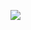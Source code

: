 [![](https://mermaid.ink/img/pako:eNrFVl1v2jAU_SuRpUqrBFUCFELeMqBa1UKrlk3ThIRubUO9JXZkO9s64L_PCWkSIAOGOi1Pse-xfe65xx8LhAWhyENU9hnMJYQTbpnvo4pBMmEt1s3kuxV8bjFi3d8UfZ_8h94H_-HdpX1uBWLO-G6ocXl5bkWg1A8hSREe8Di0NItE0TW-Hg4ex_7w3ppR_Ax-oKEqGAeahcLHmKrS4Pd3d7cDf2QB1ux71r-aZHx8EjLOlJZAhPybnLgInyTdjTm2CdIQWFDE-v54sGbekxQwE_w49jnLISUMizejBxENAkaEqqiJCRPOqgOmMFSKKRYBnTMjWDVK04DOBBfHaZMmginXZmKTz9XNVur3Ri8Tpf89eQ3yK9UwVcCZ-WdQDVN0HktGgEyVwAxKmY4Hn8cWYZLiTQecrl3hqyk3MoWJUOKgtHkoTF1VqfoVyNDMCMeqnrJbyz6lSsNTQHf57JZoOkvXobE2RA7V6wD4ROe-bVVyAXup7KpPHyGIyQky_kvf7D0RHyg2Nj_EOO2Lsr15pLvy0Cxz15_HQZhYZzte-P2aMyNGVeSqfNOkV0niR1J5oq5XOaE4PWHstLm7N1CRZByziJnTvFB4BzWDJ2lIGAGr98gMQhaUz5nr0Thzcl8opo4s6NmZqWmQXjtUbd7hy2W9LpZbl6BnTZDjORNUic2uov2g_NDeD8tPmS1YtsZK1OvL5fZWSrCjApsvlaFL_Pagjpwz5bl43RJrlqMtlnsxeYZ7UVlvOYPMmiViqIZM5c1GJuZNllp2gvQzDekEJSgC8lsCWxkcxFo8vnCMPC1jWkNSxPNn5M0gUKYVRwQ0zd50eW8E_IsQ4esQ00TeAv1EnmM7F26raTe7nWbbcTuuW0MvyOteNFqu07IbzW630bLb7VUN_UonsC-6XbvjtF3bddoNt9GqIZORFnK4fk-mz8rVb9ZY9iw?type=png)](https://mermaid.live/edit#pako:eNrFVl1v2jAU_SuRpUqrBFUCFELeMqBa1UKrlk3ThIRubUO9JXZkO9s64L_PCWkSIAOGOi1Pse-xfe65xx8LhAWhyENU9hnMJYQTbpnvo4pBMmEt1s3kuxV8bjFi3d8UfZ_8h94H_-HdpX1uBWLO-G6ocXl5bkWg1A8hSREe8Di0NItE0TW-Hg4ex_7w3ppR_Ax-oKEqGAeahcLHmKrS4Pd3d7cDf2QB1ux71r-aZHx8EjLOlJZAhPybnLgInyTdjTm2CdIQWFDE-v54sGbekxQwE_w49jnLISUMizejBxENAkaEqqiJCRPOqgOmMFSKKRYBnTMjWDVK04DOBBfHaZMmginXZmKTz9XNVur3Ri8Tpf89eQ3yK9UwVcCZ-WdQDVN0HktGgEyVwAxKmY4Hn8cWYZLiTQecrl3hqyk3MoWJUOKgtHkoTF1VqfoVyNDMCMeqnrJbyz6lSsNTQHf57JZoOkvXobE2RA7V6wD4ROe-bVVyAXup7KpPHyGIyQky_kvf7D0RHyg2Nj_EOO2Lsr15pLvy0Cxz15_HQZhYZzte-P2aMyNGVeSqfNOkV0niR1J5oq5XOaE4PWHstLm7N1CRZByziJnTvFB4BzWDJ2lIGAGr98gMQhaUz5nr0Thzcl8opo4s6NmZqWmQXjtUbd7hy2W9LpZbl6BnTZDjORNUic2uov2g_NDeD8tPmS1YtsZK1OvL5fZWSrCjApsvlaFL_Pagjpwz5bl43RJrlqMtlnsxeYZ7UVlvOYPMmiViqIZM5c1GJuZNllp2gvQzDekEJSgC8lsCWxkcxFo8vnCMPC1jWkNSxPNn5M0gUKYVRwQ0zd50eW8E_IsQ4esQ00TeAv1EnmM7F26raTe7nWbbcTuuW0MvyOteNFqu07IbzW630bLb7VUN_UonsC-6XbvjtF3bddoNt9GqIZORFnK4fk-mz8rVb9ZY9iw)